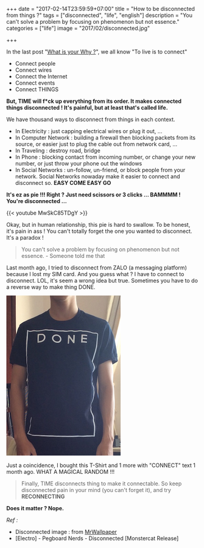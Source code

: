 +++
date = "2017-02-14T23:59:59+07:00"
title = "How to be disconnected from things ?"
tags = ["disconnected", "life", "english"]
description = "You can't solve a problem by focusing on phenomenon but not essence."
categories = ["life"]
image = "2017/02/disconnected.jpg"

+++

In the last post "[What is your Why ?](/post/what-is-your-y/)", we all know "To live is to connect"

- Connect people
- Connect wires
- Connect the Internet
- Connect events
- Connect THINGS

**But, TIME will f*ck up everything from its order. It makes connected things disconnected ! It's painful, but at least that's called life.**

We have thousand ways to disconnect from things in each context.

- In Electricity : just capping electrical wires or plug it out, ...
- In Computer Network : building a firewall then blocking packets from its source, or easier just to plug the cable out from network card, ...
- In Traveling : destroy road, bridge
- In Phone : blocking contact from incoming number, or change your new number, or just throw your phone out the windows
- In Social Networks : un-follow, un-friend, or block people from your network. Social Networks nowaday make it easier to connect and disconnect so. **EASY COME EASY GO**

**It's ez as pie !!! Right ? Just need scissors or 3 clicks ... BAMMMM ! You're disconnected ...**

{{< youtube MwSkC85TDgY >}}

Okay, but in human relationship, this pie is hard to swallow. To be honest, it's pain in ass ! You can't totally forget the one you wanted to disconnect. It's a paradox !

> You can't solve a problem by focusing on phenomenon but not essence. - Someone told me that

Last month ago, I tried to disconnect from ZALO (a messaging platform) because I lost my SIM card. And you guess what ? I have to connect to disconnect. LOL, it's seem a wrong idea but true. Sometimes you have to do a reverse way to make thing DONE.

![Done](/images/2017/02/done-t-shirt.jpg)

Just a coincidence, I bought this T-Shirt and 1 more with "CONNECT" text 1 month ago. WHAT A MAGICAL RANDOM !!!

> Finally, TIME disconnects thing to make it connectable. So keep disconnected pain in your mind (you can't forget it), and try **RECONNECTING**

**Does it matter ? Nope.**

*Ref :*

- Disconnected image : from [MrWallpaper](http://www.mrwallpaper.com/wallpapers/disconnected.jpg)
- [Electro] - Pegboard Nerds - Disconnected [Monstercat Release]

